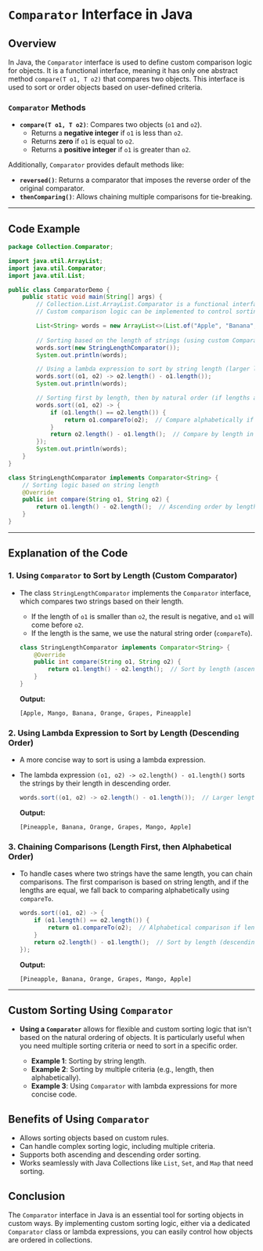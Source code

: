 # `Comparator` Interface in Java

## Overview

In Java, the `Comparator` interface is used to define custom comparison logic for objects. It is a functional interface, meaning it has only one abstract method `compare(T o1, T o2)` that compares two objects. This interface is used to sort or order objects based on user-defined criteria.

### `Comparator` Methods
- **`compare(T o1, T o2)`**: Compares two objects (`o1` and `o2`).
  - Returns a **negative integer** if `o1` is less than `o2`.
  - Returns **zero** if `o1` is equal to `o2`.
  - Returns a **positive integer** if `o1` is greater than `o2`.
  
Additionally, `Comparator` provides default methods like:
- **`reversed()`**: Returns a comparator that imposes the reverse order of the original comparator.
- **`thenComparing()`**: Allows chaining multiple comparisons for tie-breaking.

---

## Code Example

```java
package Collection.Comparator;

import java.util.ArrayList;
import java.util.Comparator;
import java.util.List;

public class ComparatorDemo {
    public static void main(String[] args) {
        // Collection.List.ArrayList.Comparator is a functional interface used to compare two objects
        // Custom comparison logic can be implemented to control sorting

        List<String> words = new ArrayList<>(List.of("Apple", "Banana", "Orange", "Mango", "Pineapple", "Grapes"));
        
        // Sorting based on the length of strings (using custom Comparator)
        words.sort(new StringLengthComparator());
        System.out.println(words);

        // Using a lambda expression to sort by string length (larger length first)
        words.sort((o1, o2) -> o2.length() - o1.length());
        System.out.println(words);

        // Sorting first by length, then by natural order (if lengths are equal)
        words.sort((o1, o2) -> {
            if (o1.length() == o2.length()) {
                return o1.compareTo(o2);  // Compare alphabetically if lengths are equal
            }
            return o2.length() - o1.length();  // Compare by length in descending order
        });
        System.out.println(words);
    }
}

class StringLengthComparator implements Comparator<String> {
    // Sorting logic based on string length
    @Override
    public int compare(String o1, String o2) {
        return o1.length() - o2.length();  // Ascending order by length
    }
}
```

---

## Explanation of the Code

### 1. **Using `Comparator` to Sort by Length (Custom Comparator)**

- The class `StringLengthComparator` implements the `Comparator` interface, which compares two strings based on their length.
  - If the length of `o1` is smaller than `o2`, the result is negative, and `o1` will come before `o2`.
  - If the length is the same, we use the natural string order (`compareTo`).
  
   ```java
   class StringLengthComparator implements Comparator<String> {
       @Override
       public int compare(String o1, String o2) {
           return o1.length() - o2.length();  // Sort by length (ascending)
       }
   }
   ```

   **Output:**
   ```
   [Apple, Mango, Banana, Orange, Grapes, Pineapple]
   ```

### 2. **Using Lambda Expression to Sort by Length (Descending Order)**

- A more concise way to sort is using a lambda expression.
- The lambda expression `(o1, o2) -> o2.length() - o1.length()` sorts the strings by their length in descending order.
  
   ```java
   words.sort((o1, o2) -> o2.length() - o1.length());  // Larger length first
   ```

   **Output:**
   ```
   [Pineapple, Banana, Orange, Grapes, Mango, Apple]
   ```

### 3. **Chaining Comparisons (Length First, then Alphabetical Order)**

- To handle cases where two strings have the same length, you can chain comparisons. The first comparison is based on string length, and if the lengths are equal, we fall back to comparing alphabetically using `compareTo`.
  
   ```java
   words.sort((o1, o2) -> {
       if (o1.length() == o2.length()) {
           return o1.compareTo(o2);  // Alphabetical comparison if lengths are equal
       }
       return o2.length() - o1.length();  // Sort by length (descending)
   });
   ```

   **Output:**
   ```
   [Pineapple, Banana, Orange, Grapes, Mango, Apple]
   ```

---

## Custom Sorting Using `Comparator`
- **Using a `Comparator`** allows for flexible and custom sorting logic that isn't based on the natural ordering of objects. It is particularly useful when you need multiple sorting criteria or need to sort in a specific order.
  
  - **Example 1**: Sorting by string length.
  - **Example 2**: Sorting by multiple criteria (e.g., length, then alphabetically).
  - **Example 3**: Using `Comparator` with lambda expressions for more concise code.

## Benefits of Using `Comparator`
- Allows sorting objects based on custom rules.
- Can handle complex sorting logic, including multiple criteria.
- Supports both ascending and descending order sorting.
- Works seamlessly with Java Collections like `List`, `Set`, and `Map` that need sorting.

## Conclusion
The `Comparator` interface in Java is an essential tool for sorting objects in custom ways. By implementing custom sorting logic, either via a dedicated `Comparator` class or lambda expressions, you can easily control how objects are ordered in collections.
